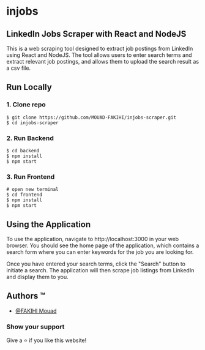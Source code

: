 # injobs

## LinkedIn Jobs Scraper with React and NodeJS

This is a web scraping tool designed to extract job postings from LinkedIn using React and NodeJS. The tool allows users to enter search terms and extract relevant job postings, and allows them to upload the search result as a csv file.

## Run Locally

### 1. Clone repo

```
$ git clone https://github.com/MOUAD-FAKIHI/injobs-scraper.git
$ cd injobs-scraper
```

### 2. Run Backend

```
$ cd backend
$ npm install
$ npm start
```

### 3. Run Frontend

```
# open new terminal
$ cd frontend
$ npm install
$ npm start
```

## Using the Application

To use the application, navigate to http://localhost:3000 in your web browser. You should see the home page of the application, which contains a search form where you can enter keywords for the job you are looking for.

Once you have entered your search terms, click the "Search" button to initiate a search. The application will then scrape job listings from LinkedIn and display them to you.

## Authors ™️

- [@FAKIHI Mouad](https://github.com/MOFA01)

### Show your support

Give a ⭐ if you like this website!